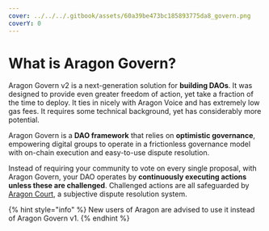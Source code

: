 ```yaml
---
cover: ../../../.gitbook/assets/60a39be473bc185893775da8_govern.png
coverY: 0
---
```


# What is Aragon Govern?

Aragon Govern v2 is a next-generation solution for **building DAOs**. It was designed to provide even greater freedom of action, yet take a fraction of the time to deploy. It ties in nicely with Aragon Voice and has extremely low gas fees. It requires some technical background, yet has considerably more potential.&#x20;

Aragon Govern is a **DAO framework** that relies on **optimistic governance**, empowering digital groups to operate in a frictionless governance model with on-chain execution and easy-to-use dispute resolution.

Instead of requiring your community to vote on every single proposal, with Aragon Govern, your DAO operates by **continuously executing actions unless these are challenged**. Challenged actions are all safeguarded by [Aragon Court](../aragon-court/), a subjective dispute resolution system.

{% hint style="info" %}
New users of Aragon are advised to use it instead of Aragon Govern v1.
{% endhint %}
